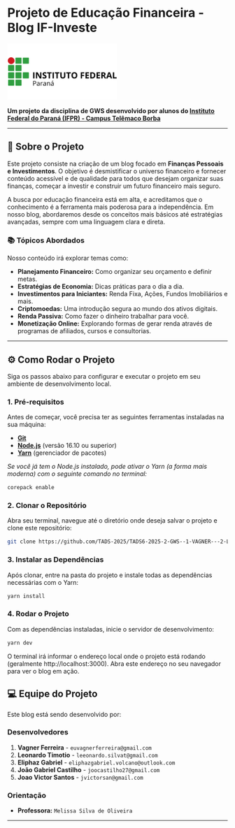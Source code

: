 # Projeto de Educação Financeira - Blog IF-Investe

<img src="img/logoif.png" alt="IFPR Logo" width="250" />

**Um projeto da disciplina de GWS desenvolvido por alunos do [Instituto Federal do Paraná (IFPR) - Campus Telêmaco Borba](https://telemaco.ifpr.edu.br/)**

---

## 🚀 Sobre o Projeto

Este projeto consiste na criação de um blog focado em **Finanças Pessoais e Investimentos**. O objetivo é desmistificar o universo financeiro e fornecer conteúdo acessível e de qualidade para todos que desejam organizar suas finanças, começar a investir e construir um futuro financeiro mais seguro.

A busca por educação financeira está em alta, e acreditamos que o conhecimento é a ferramenta mais poderosa para a independência. Em nosso blog, abordaremos desde os conceitos mais básicos até estratégias avançadas, sempre com uma linguagem clara e direta.

### 📚 Tópicos Abordados

Nosso conteúdo irá explorar temas como:

* **Planejamento Financeiro:** Como organizar seu orçamento e definir metas.
* **Estratégias de Economia:** Dicas práticas para o dia a dia.
* **Investimentos para Iniciantes:** Renda Fixa, Ações, Fundos Imobiliários e mais.
* **Criptomoedas:** Uma introdução segura ao mundo dos ativos digitais.
* **Renda Passiva:** Como fazer o dinheiro trabalhar para você.
* **Monetização Online:** Explorando formas de gerar renda através de programas de afiliados, cursos e consultorias.

---

## ⚙️ Como Rodar o Projeto

Siga os passos abaixo para configurar e executar o projeto em seu ambiente de desenvolvimento local.

### **1. Pré-requisitos**

Antes de começar, você precisa ter as seguintes ferramentas instaladas na sua máquina:
* [**Git**](https://git-scm.com/)
* [**Node.js**](https://nodejs.org/en/) (versão 16.10 ou superior)
* [**Yarn**](https://yarnpkg.com/) (gerenciador de pacotes)

*Se você já tem o Node.js instalado, pode ativar o Yarn (a forma mais moderna) com o seguinte comando no terminal:*
```bash
corepack enable
```
### **2. Clonar o Repositório**
Abra seu terminal, navegue até o diretório onde deseja salvar o projeto e clone este repositório:
```bash
git clone https://github.com/TADS-2025/TADS6-2025-2-GWS--1-VAGNER---2-LEONARDO---3-ELIPHAZ---4-JOAO-.git
```
### **3. Instalar as Dependências**
Após clonar, entre na pasta do projeto e instale todas as dependências necessárias com o Yarn:
```bash
yarn install
```
### **4. Rodar o Projeto**
Com as dependências instaladas, inicie o servidor de desenvolvimento:
```bash
yarn dev
```

O terminal irá informar o endereço local onde o projeto está rodando (geralmente http://localhost:3000). Abra este endereço no seu navegador para ver o blog em ação.

## 💻 Equipe do Projeto

Este blog está sendo desenvolvido por:

### Desenvolvedores

1.  **Vagner Ferreira** - `euvagnerferreira@gmail.com`
2.  **Leonardo Timotio** - `leeonardo.silvat@gmail.com`
3.  **Eliphaz Gabriel** - `eliphazgabriel.volcano@outlook.com`
4.  **João Gabriel Castilho** - `joocastilho27@gmail.com`
5.   **Joao Victor Santos** - `jvictorsan@gmail.com`

### Orientação

* **Professora:** `Melissa Silva de Oliveira`

---
